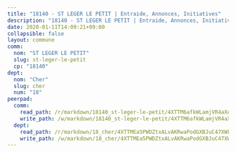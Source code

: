 ```yaml
---
title: "18140 - ST LEGER LE PETIT | Entraide, Annonces, Initiatives"
description: "18140 - ST LEGER LE PETIT | Entraide, Annonces, Initiatives"
date: 2020-01-11T14:09:21+09:00
collapsible: false
layout: commune
comm:
  nom: "ST LEGER LE PETIT"
  slug: st-leger-le-petit
  cp: "18140"
dept:
  nom: "Cher"
  slug: cher
  num: "18"
peerpad:
  comm:
    read_path: /r/markdown/18140_st-leger-le-petit/4XTTM6afkWLamjVR4aXe7yTiubtqai51a1ucn9Am8fisLbvXW
    write_path: /w/markdown/18140_st-leger-le-petit/4XTTM6afkWLamjVR4aXe7yTiubtqai51a1ucn9Am8fisLbvXW-K3TgTiEyXtzGDjDWenWVURhwbmX9iDN3Z6jPoWdSQUbtzV5oMcLGbpbpmaVPG4CLfbpuTr8yeZ86qx3GNSVYRKQREZHg76HSSTFBw2c2mM9Kv8drrDfKPfG7dQ9MhYJshquCVtRr
  dept:
    read_path: /r/markdown/18_cher/4XTTMEa5PWDZtxALvAKRwaPodGXBJuC47XWLMLZ5hCaMSik3w
    write_path: /w/markdown/18_cher/4XTTMEa5PWDZtxALvAKRwaPodGXBJuC47XWLMLZ5hCaMSik3w-K3TgTvT6tiupPRTeoV2zMggT6E77BmY6Zeeqwk1pvv6Bfo4GHKoyLD2hQDLMcNajnfixB5aDgngmFZba1jsFtXhXJhkZaMz5Fno5UjuUU6mkQFXv9cWu6FJLmGRziLMtgTSufDeD
---
```


